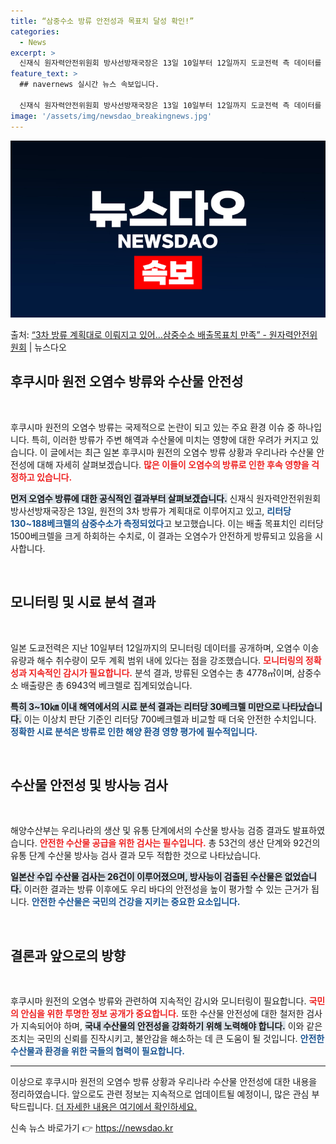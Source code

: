 ```yaml
---
title: “삼중수소 방류 안전성과 목표치 달성 확인!”
categories:
  - News
excerpt: >
  신재식 원자력안전위원회 방사선방재국장은 13일 10일부터 12일까지 도쿄전력 측 데이터를 검토한 결과, 3차…
feature_text: >
  ## navernews 실시간 뉴스 속보입니다.

  신재식 원자력안전위원회 방사선방재국장은 13일 10일부터 12일까지 도쿄전력 측 데이터를 검토한 결과, 3차…
image: '/assets/img/newsdao_breakingnews.jpg'
---
```


![뉴스다오 속보](/assets/img/newsdao_breakingnews.jpg)

<p>출처: <a href="https://newsdao.kr/2485" rel="dofollow">“3차 방류 계획대로 이뤄지고 있어…삼중수소 배출목표치 만족” - 원자력안전위원회</a> | 뉴스다오</p>

<h2 data-ke-size="size26">후쿠시마 원전 오염수 방류와 수산물 안전성</h2>

<p data-ke-size="size16">&nbsp;</p>

후쿠시마 원전의 오염수 방류는 국제적으로 논란이 되고 있는 주요 환경 이슈 중 하나입니다. 특히, 이러한 방류가 주변 해역과 수산물에 미치는 영향에 대한 우려가 커지고 있습니다. 이 글에서는 최근 일본 후쿠시마 원전의 오염수 방류 상황과 우리나라 수산물 안전성에 대해 자세히 살펴보겠습니다. <b><span style="color: #ee2323;">많은 이들이 오염수의 방류로 인한 후속 영향을 걱정하고 있습니다.</span></b>

<b><span style="background-color: #21538527;">먼저 오염수 방류에 대한 공식적인 결과부터 살펴보겠습니다.</span></b> 신재식 원자력안전위원회 방사선방재국장은 13일, 원전의 3차 방류가 계획대로 이루어지고 있고, <b><span style="color: #1a5490;">리터당 130~188베크렐의 삼중수소가 측정되었다</span></b>고 보고했습니다. 이는 배출 목표치인 리터당 1500베크렐을 크게 하회하는 수치로, 이 결과는 오염수가 안전하게 방류되고 있음을 시사합니다.

<p data-ke-size="size16">&nbsp;</p>

<h2 data-ke-size="size26">모니터링 및 시료 분석 결과</h2>

<p data-ke-size="size16">&nbsp;</p>

일본 도쿄전력은 지난 10일부터 12일까지의 모니터링 데이터를 공개하며, 오염수 이송 유량과 해수 취수량이 모두 계획 범위 내에 있다는 점을 강조했습니다. <b><span style="color: #ee2323;">모니터링의 정확성과 지속적인 감시가 필요합니다.</span></b> 분석 결과, 방류된 오염수는 총 4778㎥이며, 삼중수소 배출량은 총 6943억 베크렐로 집계되었습니다. 

<b><span style="background-color: #21538527;">특히 3~10㎞ 이내 해역에서의 시료 분석 결과는 리터당 30베크렐 미만으로 나타났습니다.</span></b> 이는 이상치 판단 기준인 리터당 700베크렐과 비교할 때 더욱 안전한 수치입니다. <b><span style="color: #1a5490;">정확한 시료 분석은 방류로 인한 해양 환경 영향 평가에 필수적입니다.</span></b>

<p data-ke-size="size16">&nbsp;</p>

<h2 data-ke-size="size26">수산물 안전성 및 방사능 검사</h2>

<p data-ke-size="size16">&nbsp;</p>

해양수산부는 우리나라의 생산 및 유통 단계에서의 수산물 방사능 검증 결과도 발표하였습니다. <b><span style="color: #ee2323;">안전한 수산물 공급을 위한 검사는 필수입니다.</span></b> 총 53건의 생산 단계와 92건의 유통 단계 수산물 방사능 검사 결과 모두 적합한 것으로 나타났습니다. 

<b><span style="background-color: #21538527;">일본산 수입 수산물 검사는 26건이 이루어졌으며, 방사능이 검출된 수산물은 없었습니다.</span></b> 이러한 결과는 방류 이후에도 우리 바다의 안전성을 높이 평가할 수 있는 근거가 됩니다. <b><span style="color: #1a5490;">안전한 수산물은 국민의 건강을 지키는 중요한 요소입니다.</span></b>

<p data-ke-size="size16">&nbsp;</p>

<h2 data-ke-size="size26">결론과 앞으로의 방향</h2>

<p data-ke-size="size16">&nbsp;</p>

후쿠시마 원전의 오염수 방류와 관련하여 지속적인 감시와 모니터링이 필요합니다. <b><span style="color: #ee2323;">국민의 안심을 위한 투명한 정보 공개가 중요합니다.</span></b> 또한 수산물 안전성에 대한 철저한 검사가 지속되어야 하며, <b><span style="background-color: #21538527;">국내 수산물의 안전성을 강화하기 위해 노력해야 합니다.</span></b> 이와 같은 조치는 국민의 신뢰를 진작시키고, 불안감을 해소하는 데 큰 도움이 될 것입니다. <b><span style="color: #1a5490;">안전한 수산물과 환경을 위한 국들의 협력이 필요합니다.</span></b>

<hr>

이상으로 후쿠시마 원전의 오염수 방류 상황과 우리나라 수산물 안전성에 대한 내용을 정리하였습니다. 앞으로도 관련 정보는 지속적으로 업데이트될 예정이니, 많은 관심 부탁드립니다. <a href="https://newsdao.kr/2485">더 자세한 내용은 여기에서 확인하세요.</a> 

신속 뉴스 바로가기 👉 <a href="https://newsdao.kr" rel="dofollow">https://newsdao.kr</a>


